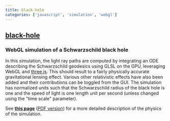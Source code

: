 ```yaml
---
title: black-hole
categories: ['javascript', 'simulation', 'webgl']
---
```

## [black-hole](https://github.com/oseiskar/black-hole)

### WebGL simulation of a Schwarzschild black hole


In this simulation, the light ray paths are computed by integrating an ODE describing the Schwarzschild geodesics using GLSL on the GPU, leveraging WebGL and [three.js](http://threejs.org). This should result to a fairly physically accurate gravitational lensing effect. Various other relativistic effects have also been added and their contributions can be toggled from the GUI.
The simulation has normalized units such that the Schwarzschild radius of the black hole is one and the speed of light is one length unit per second (unless changed using the "time scale" parameter).

See **[this page](https://oseiskar.github.io/black-hole/docs/physics.html)** ([PDF version](https://oseiskar.github.io/black-hole/docs/physics.pdf)) for a more detailed description of the physics of the simulation.
